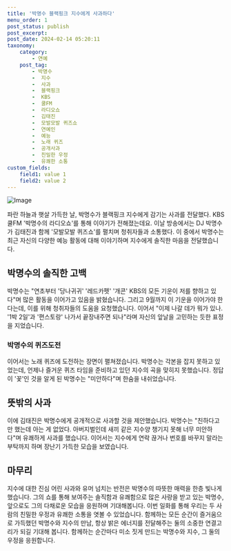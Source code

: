 ```yaml
---
title: '박명수 블랙핑크 지수에게 사과하다'
menu_order: 1
post_status: publish
post_excerpt: 
post_date: 2024-02-14 05:20:11
taxonomy:
    category:
        - 연예
    post_tag:
        - 박명수
        -  지수
        -  사과
        -  블랙핑크
        -  KBS
        -  쿨FM
        -  라디오쇼
        -  김태진
        -  모발모발 퀴즈쇼
        -  연예인
        -  예능
        -  노래 퀴즈
        -  공개사과
        -  친밀한 우정
        -  유쾌한 소통
custom_fields:
    field1: value 1
    field2: value 2
---
```


![Image](https://mimgnews.pstatic.net/image/112/2024/02/13/202402131153488150496_20240213120146_01_20240213120501191.jpg?type=w540)

파란 하늘과 햇살 가득한 날, 박명수가 블랙핑크 지수에게 감기는 사과를 전달했다. KBS 쿨FM '박명수의 라디오쇼'를 통해 이야기가 전해졌는데요. 이날 방송에서는 DJ 박명수가 김태진과 함께 '모발모발 퀴즈쇼'를 펼치며 청취자들과 소통했다. 이 중에서 박명수는 최근 자신의 다양한 예능 활동에 대해 이야기하며 지수에게 솔직한 마음을 전달했습니다. 
## 박명수의 솔직한 고백
박명수는 "연초부터 '당나귀귀' '레드카펫' '개콘' KBS의 모든 기운이 저를 향하고 있다"며 많은 활동을 이어가고 있음을 밝혔습니다. 그리고 9월까지 이 기운을 이어가야 한다는데, 이를 위해 청취자들의 도움을 요청했습니다. 이어서 "이제 나갈 데가 뭐가 있나. '1박 2일'과 '편스토랑' 나가서 끝장내주면 되나"라며 자신의 앞날을 고민하는 듯한 표정을 지었습니다.
### 박명수의 퀴즈도전
이어서는 노래 퀴즈에 도전하는 장면이 펼쳐졌습니다. 박명수는 각본을 잡지 못하고 있었는데, 언제나 즐거운 퀴즈 타임을 준비하고 있던 지수의 곡을 맞히지 못했습니다. 정답이 '꽃'인 것을 알게 된 박명수는 "미안하다"며 한숨을 내쉬었습니다.
## 뜻밖의 사과
이에 김태진은 박명수에게 공개적으로 사과할 것을 제안했습니다. 박명수는 "친하다고만 했는데 아는 게 없었다. 아버지벌인데 새끼 같은 지수양 챙기지 못해 너무 미안하다"며 유쾌하게 사과를 했습니다. 이어서는 지수에게 연락 끊거나 번호를 바꾸지 말라는 부탁까지 하며 장난기 가득한 모습을 보였습니다.
## 마무리
지수에 대한 진심 어린 사과와 유머 넘치는 반전은 박명수의 따뜻한 매력을 한층 빛나게 했습니다. 그의 쇼를 통해 보여주는 솔직함과 유쾌함으로 많은 사랑을 받고 있는 박명수, 앞으로도 그의 다채로운 모습을 응원하며 기대해봅니다. 이번 일화를 통해 우리는 두 사람의 친밀한 우정과 유쾌한 소통을 엿볼 수 있었습니다. 함께하는 모든 순간이 즐거움으로 가득했던 박명수와 지수의 만남, 항상 밝은 에너지를 전달해주는 둘의 소중한 연결고리가 되길 기대해 봅니다. 함께하는 순간마다 미소 짓게 만드는 박명수와 지수, 그 둘의 우정을 응원합니다.
